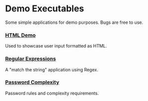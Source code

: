 # Demo Executables
Some simple applications for demo purposes. Bugs are free to use.
### [HTML Demo](https://github.com/TSTC-CPT/DemoExecutables/blob/main/HTML%20Demo.exe)
Used to showcase user input formatted as HTML.
### [Regular Expressions](https://github.com/TSTC-CPT/DemoExecutables/blob/main/RegularExpressionsDemo.exe)
A "match the string" application using Regex.
### [Password Complexity](https://github.com/TSTC-CPT/DemoExecutables/blob/main/RegularExpressionsDemo.exe)
Password rules and complexity requirements.
